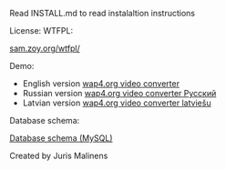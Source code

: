 
Read INSTALL.md to read instalaltion instructions

License:
WTFPL:

[sam.zoy.org/wtfpl/](http://sam.zoy.org/wtfpl/ "WTFPL")

Demo:

* English version [wap4.org video converter](http://wap4.org/en "Youtube to mp3, videos to mobile")
* Russian version [wap4.org video converter Русский](http://wap4.org/ru "Youtube to mp3, videos to mobile")
* Latvian version [wap4.org video converter latviešu](http://wap4.org/lv "Youtube to mp3, videoklipi mobilajā")


Database schema:

[Database schema (MySQL)](http://pastebin.com/B1Mtqp5w "Database schema (MySQL)")


Created by Juris Malinens